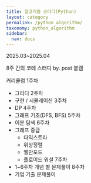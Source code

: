```yaml
---
title: 알고리즘 스터디(Python)
layout: category
permalink: /python_algorithm/
taxonomy: python_algorithm
sidebar:
  nav: docs
---
```

2025.03~2025.04

8주 간의 코테 스터디 by. post 붙캠

커리큘럼
1주차
- 그리디
2주차
- 구현 / 시뮬레이션
3주차
- DP
4주차
- 그래프 기초(DFS, BFS)
5주차
- 이분 탐색
6주차
- 그래프 중급
	- 다익스트라
	- 위상정렬
	- 벨만포드
	- 플로이드 워셜
7주차
- 1~6주차 개념 별 문제풀이
8주차
- 기업 기출 문제풀이